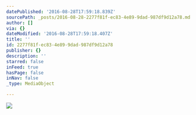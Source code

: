 ```yaml
---
datePublished: '2016-08-28T17:59:18.839Z'
sourcePath: _posts/2016-08-28-2277f81f-ec83-4e89-9dad-987df9d12a78.md
author: []
via: {}
dateModified: '2016-08-28T17:59:18.407Z'
title: ''
id: 2277f81f-ec83-4e89-9dad-987df9d12a78
publisher: {}
description: ''
starred: false
inFeed: true
hasPage: false
inNav: false
_type: MediaObject

---
```

![](https://the-grid-user-content.s3-us-west-2.amazonaws.com/78111405-717b-451a-a08b-0c8d700aa5eb.jpg)
